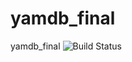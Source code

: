 # yamdb_final
yamdb_final
![Build Status](https://github.com/VladimirSolomakha/yamdb_final/actions/workflows/yamdb_workflow.yml/badge.svg)
